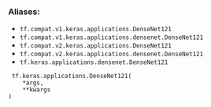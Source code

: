 ### Aliases:
- `tf.compat.v1.keras.applications.DenseNet121`
- `tf.compat.v1.keras.applications.densenet.DenseNet121`
- `tf.compat.v2.keras.applications.DenseNet121`
- `tf.compat.v2.keras.applications.densenet.DenseNet121`
- `tf.keras.applications.densenet.DenseNet121`

```
 tf.keras.applications.DenseNet121(
    *args,
    **kwargs
)
```
